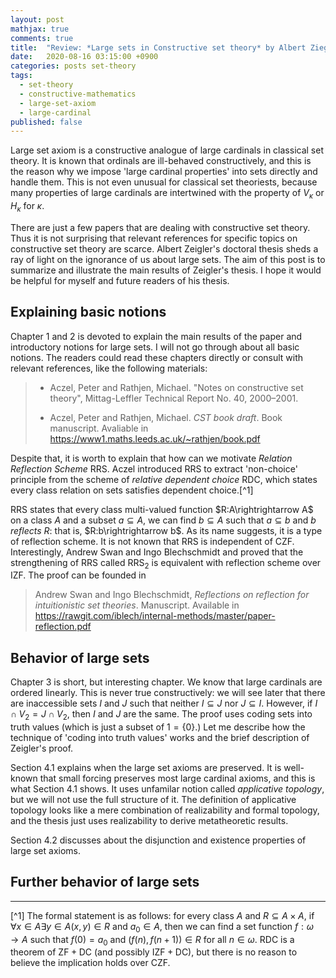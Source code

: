 ```yaml
---
layout: post
mathjax: true
comments: true
title:  "Review: *Large sets in Constructive set theory* by Albert Ziegler, I"
date:   2020-08-16 03:15:00 +0900
categories: posts set-theory
tags: 
  - set-theory
  - constructive-mathematics
  - large-set-axiom
  - large-cardinal
published: false
---
```


Large set axiom is a constructive analogue of large cardinals in classical set theory. It is known that ordinals are ill-behaved constructively, and this is the reason why we impose 'large cardinal properties' into sets directly and handle them. This is not even unusual for classical set theoriests, because many properties of large cardinals are intertwined with the property of $V_\kappa$ or $H_\kappa$ for $\kappa$.

There are just a few papers that are dealing with constructive set theory. Thus it is not surprising that relevant references for specific topics on constructive set theory are scarce. Albert Zeigler's doctoral thesis sheds a ray of light on the ignorance of us about large sets. The aim of this post is to summarize and illustrate the main results of Zeigler's thesis. I hope it would be helpful for myself and future readers of his thesis.

Explaining basic notions
------

Chapter 1 and 2 is devoted to explain the main results of the paper and  introductory notions for large sets. I will not go through about all basic notions. The readers could read these chapters directly or consult with relevant references, like the following materials:

> * Aczel, Peter and Rathjen, Michael. "Notes on constructive set theory", Mittag-Leffler Technical Report No. 40, 2000–2001.
> 
> * Aczel, Peter and Rathjen, Michael. *CST book draft*. Book manuscript. Avaliable in https://www1.maths.leeds.ac.uk/~rathjen/book.pdf

Despite that, it is worth to explain that how can we motivate *Relation Reflection Scheme* $\mathsf{RRS}$. Aczel introduced $\mathsf{RRS}$ to extract 'non-choice' principle from the scheme of *relative dependent choice* $\mathsf{RDC}$, which states every class relation on sets satisfies dependent choice.[^1]

$\mathsf{RRS}$ states that every class multi-valued function $R:A\rightrightarrow A$ on a class $A$ and a subset $a\subseteq A$, we can find $b\subseteq A$ such that $a\subseteq b$ and $b$ *reflects* $R$: that is, $R:b\rightrightarrow b$.
As its name suggests, it is a type of reflection scheme. It is not known that $\mathsf{RRS}$ is independent of $\mathsf{CZF}$. Interestingly, Andrew Swan and Ingo Blechschmidt and proved that the strengthening of $\mathsf{RRS}$ called $\mathsf{RRS_2}$ is equivalent with reflection scheme over $\mathsf{IZF}$. The proof can be founded in

> Andrew Swan and Ingo Blechschmidt, *Reflections on reflection for intuitionistic set theories*. Manuscript. Available in https://rawgit.com/iblech/internal-methods/master/paper-reflection.pdf

Behavior of large sets
------

Chapter 3 is short, but interesting chapter. We know that large cardinals are ordered linearly. This is never true constructively: we will see later that there are inaccessible sets $I$ and $J$ such that neither $I\subseteq J$ nor $J\subseteq I$. However, if $I\cap V_2=J\cap V_2$, then $I$ and $J$ are the same. The proof uses coding sets into truth values (which is just a subset of $1=\{0\}$.) Let me describe how the technique of 'coding into truth values' works and the brief description of Zeigler's proof.




Section 4.1 explains when the large set axioms are preserved. It is well-known that small forcing preserves most large cardinal axioms, and this is what Section 4.1 shows. It uses unfamilar notion called *applicative topology*, but we will not use the full structure of it. The definition of applicative topology looks like a mere combination of realizability and formal topology, and the thesis just uses realizability to derive metatheoretic results.

Section 4.2 discusses about the disjunction and existence properties of large set axioms. 

Further behavior of large sets
------

------

[^1] The formal statement is as follows: for every class $A$ and $R\subseteq A\times A$, if $\forall x\in A\exists y\in A (x,y)\in R$ and $a_0\in A$, then we can find a set function $f:\omega\to A$ such that $f(0)=a_0$ and $(f(n),f(n+1))\in R$ for all $n\in\omega$. $\mathsf{RDC}$ is a theorem of $\mathsf{ZF+DC}$ (and possibly $\mathsf{IZF+DC}$), but there is no reason to believe the implication holds over $\mathsf{CZF}$.
